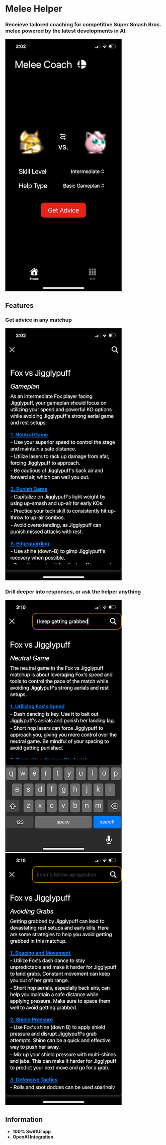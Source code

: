 # Melee Helper

### Receieve tailored coaching for competitive Super Smash Bros. melee powered by the latest developments in AI.

![mh home](Assets/mh-home.png)


## Features

### Get advice in any matchup
![help photo](Assets/mh-help.png)

### Drill deeper into responses, or ask the helper anything
![photo share](Assets/mh-ask.png) ![mh3](Assets/mh-response.png)
  

## Information  

- ****100% SwiftUI app****
- ****OpenAI Integration****

